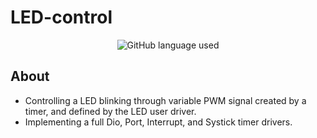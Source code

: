 # LED-control

<div align="center">

![GitHub language used](https://img.shields.io/badge/Language%3A-C-brightgreen)

</div>

## About

*   Controlling a LED blinking through variable PWM signal created by a timer, and defined by the LED user driver.
*   Implementing a full Dio, Port, Interrupt, and Systick timer drivers.

